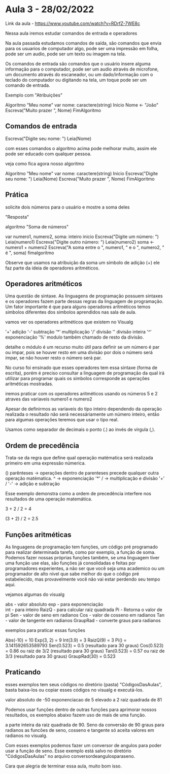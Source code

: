 # Aula 3 - 28/02/2022

Link da aula - https://www.youtube.com/watch?v=RDrfZ-7WE8c

Nessa aula iremos estudar comandos de entrada e operadores  

Na aula passada estudamos comandos de saída, são comandos que envia para os usuarios de computador algo, pode ser uma impressão em folha, pode ser um audio, pode ser um texto ou imagem na tela.

Os comandos de entrada são comandos que o usuário insere alguma informação para o computador, pode ser um audio através de microfone, um documento através do escaneador, ou um dado/informação com o teclado do computador ou digitando na tela, um toque pode ser um comando de entrada.

Exemplo com "Atribuições"

Algoritmo "Meu nome"
var
    nome: caractere(string)
Inicio
    Nome <- "João"
    Escreva("Muito prazer ", Nome)
FimAlgoritmo

## Comandos de entrada

Escreva("Digite seu nome: ")
Leia(Nome)

com esses comandos o algoritmo acima pode melhorar muito, assim ele pode ser educado com qualquer pessoa. 

veja como fica agora nosso algoritmo

Algoritmo "Meu nome"
var
    nome: caractere(string)
Inicio
    Escreva("Digite seu nome: ")
    Leia(Nome)
    Escreva("Muito prazer ", Nome)
FimAlgoritmo

## Prática
solicite dois números para o usuário e mostre a soma deles

"Resposta"

algoritmo "Soma de números"

var
   numero1, numero2, soma: inteiro
inicio
      Escreva("Digite um número: ")
      Leia(numero1)
      Escreva("Digite outro número: ")
      Leia(numero2)
      soma <- numero1 + numero2
      Escreva("A soma entre o ", numero1, " e o ", numero2, " é ", soma)
fimalgoritmo

Observe que usamos na atribuição da soma um símbolo de adição (+) ele faz parte da ideia de operadores aritméticos.

## Operadores aritméticos

Uma questão de sintaxe. As linguagens de programação possuem sintaxes e os operadores fazem parte dessas regras da linguagem de programação. Um fator importante é que para alguns operadores aritméticos temos simbolos diferentes dos simbolos aprendidos nas sala de aula.

vamos ver os operadores aritméticos que existem no Visualg

'+' adição
'-' subtração
'*' multiplicação
'/' divisão
'\' divisão inteira
'^' exponenciação
'%' modulo também chamado de resto da divisão.

detalhe o módulo é um recurso muito útil para definir se um número é par ou impar, pois se houver resto em uma divisão por dois o número será impar, se não houver resto o número será par.

No curso foi ensinado que esses operadores tem essa sintaxe (forma de escrita), porém é preciso consultar a linguagem de programação da qual irá utilizar para programar quais os simbolos corresponde as operações aritméticas mostradas.

iremos praticar com os operadores aritméticos usando os números 5 e 2 atraves das variaveis numero1 e numero2

Apesar de definirmos as variaveis do tipo inteiro dependendo da operação realizada o resultado não será necessáriamente um número inteiro, então para algumas operações teremos que usar o tipo real.

Usamos como separador de decimais o ponto (.) ao invés de vírgula (,).

## Ordem de precedência	

Trata-se da regra que define qual operação matématica será realizada primeiro em uma expressão númerica.

() parênteses -> operações dentro de parenteses precede qualquer outra operação matématica.
^ -> exponenciação
'*' / -> multiplicação e divisão
'+' / '-' -> adição e subtração

Esse exemplo demonstra como a ordem de precedência interfere nos resultados de uma operação matemática.

3 + 2 / 2  = 4

(3 + 2) / 2 = 2.5

## Funções aritméticas

As linguagens de programação tem funções, um código pré programado para realizar determinada tarefa, como por exemplo, a função de soma. Podemos fazer nossas próprias funções também, se uma linguagem tiver uma função use elas, são funções já consolidadas e feitas por programadores experientes, a não ser que você seja uma academico ou um programador de alto nível que sabe melhor do que o código pré estabelecido, mas provavelmente você não vai estar perdendo seu tempo aqui.

vejamos algumas do visualg

abs - valor absoluto
exp - para exponenciação	
int - para inteiro
RaizQ - para calcular raiz quadrada
Pi - Retorna o valor de pi
Sen - valor de seno em radianos
Cos - valor de cosseno em radianos
Tan - valor de tangente em radianos
GraupRad - converte graus para radianos 

exemplos para praticar essas funções

Abs(-10) = 10
Exp(3, 2) = 9
Int(3.9) = 3
RaizQ(9) = 3
Pi() = 3.141592653589793
Sen(0.523) = 0.5 (resultado para 30 graus) 
Cos(0.523) = 0.86 ou raiz de 3/2 (resultado para 30 graus) 
Tan(0.523) = 0.57 ou raiz de 3/3 (resultado para 30 graus) 
GraupRad(30) = 0.523

## Praticando

esses exemplos tem seus códigos no diretório (pasta) "CódigosDasAulas", basta baixa-los ou copiar esses códigos no visualg e executá-los.

valor absoluto de -50
exponenciacao de 5 elevado a 2
raiz quadrada de 81

Podemos usar funções dentro de outras funções para aprimorar nossos resultados, os exemplos abaixo fazem uso de mais de uma função.

a parte inteira da raiz quadrada de 90.
Seno da conversão de 90 graus para radianos
as funcões de seno, cosseno e tangente só aceita valores em radianos no visualg.

Com esses exemplos podemos fazer um conversor de angulos para poder usar a função de seno. Esse exemplo está salvo no diretório "CódigosDasAulas" no arquivo conversordeangulosparaseno.

Cara que alegria de terminar essa aula, muito bom isso.


